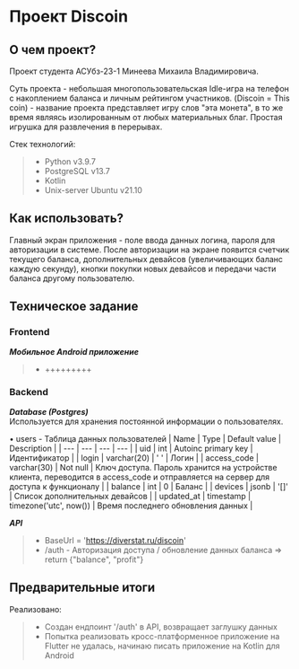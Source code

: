 # Проект Discoin
 
## О чем проект?
Проект студента АСУбз-23-1 Минеева Михаила Владимировича.

Суть проекта - небольшая многопользовательская Idle-игра на телефон с накоплением баланса и личным рейтингом участников.
(Discoin = This coin) - название проекта представляет игру слов "эта монета", в то же время являясь изолированным от любых материальных благ.
Простая игрушка для развлечения в перерывах.

Стек технологий:
> - Python v3.9.7
> - PostgreSQL v13.7
> - Kotlin
> - Unix-server Ubuntu v21.10

## Как использовать?
Главный экран приложения - поле ввода данных логина, пароля для авторизации в системе.
После авторизации на экране появится счетчик текущего баланса, дополнительных девайсов (увеличивающих баланс каждую секунду), кнопки покупки новых девайсов и передачи части баланса другому пользователю.


## Техническое задание
### Frontend 
***Мобильное Android приложение***
> - +++++++++


### Backend  
***Database (Postgres)***  
Используется для хранения постоянной информации о пользователях.
  
• users - Таблица данных пользователей
| Name | Type | Default value | Description |
| --- | --- | --- | --- |
| uid | int | Autoinc primary key | Идентификатор |
| login | varchar(20) | ' ' | Логин |
| access_code | varchar(30) | Not null | Ключ доступа. Пароль хранится на устройстве клиента, переводится в access_code и отправляется на сервер для доступа к функционалу |
| balance | int | 0 | Баланс |
| devices | jsonb | '[]' | Список дополнительных девайсов |
| updated_at | timestamp | timezone('utc', now()) | Время последнего обновления данных |
	


***API***
> - BaseUrl = 'https://diverstat.ru/discoin'
> - /auth - Авторизация доступа / обновление данных баланса => return {"balance", "profit"}

 
 ## Предварительные итоги

Реализовано:
> - Создан ендпоинт '/auth' в API, возвращает заглушку данных
> - Попытка реализовать кросс-платформенное приложение на Flutter не удалась, начинаю писать приложение на Kotlin для Android
